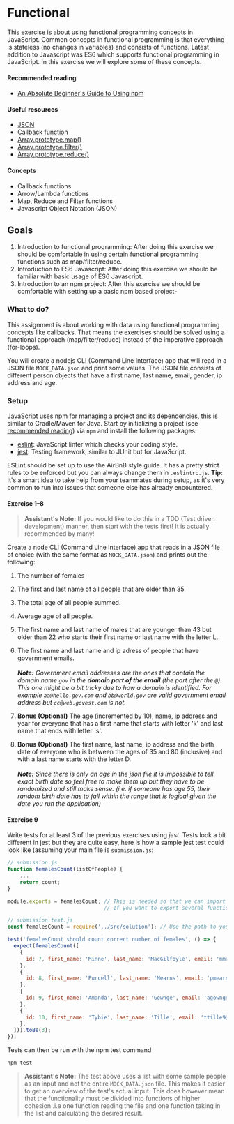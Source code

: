 # Functional
This exercise is about using functional programming concepts in JavaScript. Common concepts in functional programming is
 that everything is stateless (no changes in variables) and consists of functions. Latest addition to Javascript was ES6
 which supports functional programming in JavaScript. In this exercise we will explore some of these concepts.

#### Recommended reading
- [An Absolute Beginner's Guide to Using npm](https://nodesource.com/blog/an-absolute-beginners-guide-to-using-npm/)

#### Useful resources
- [JSON](https://www.json.org/json-en.html)
- [Callback function](https://developer.mozilla.org/en-US/docs/Glossary/Callback_function)
- [Array.prototype.map()](https://developer.mozilla.org/en-US/docs/Web/JavaScript/Reference/Global_Objects/Array/map)
- [Array.prototype.filter()](https://developer.mozilla.org/en-US/docs/Web/JavaScript/Reference/Global_Objects/Array/filter)
- [Array.prototype.reduce()](https://developer.mozilla.org/en-US/docs/Web/JavaScript/Reference/Global_Objects/Array/reduce)

#### Concepts
- Callback functions
- Arrow/Lambda functions
- Map, Reduce and Filter functions
- Javascript Object Notation (JSON)

## Goals
1. Introduction to functional programming:​ After doing this exercise we should be comfortable in using certain
functional programming functions such as map/filter/reduce.
2. Introduction to ES6 Javascript:​ After doing this exercise we should be familiar with basic usage of ES6 Javascript.
3. Introduction to an npm project: After this exercise we should be comfortable with setting up a basic npm based project-

### What to do?
This assignment is about working with data using functional programming concepts like callbacks. That means the exercises should
be solved using a functional approach (map/filter/reduce) instead of the imperative approach (for-loops).

You will create a nodejs CLI (Command Line Interface) app that will read in a JSON file `MOCK_DATA.json` and print some values. The JSON file consists of different person objects that have a first name, last name, email, gender, ip address and age.
 
### Setup
JavaScript uses npm for managing a project and its dependencies, this is similar to Gradle/Maven for Java.
Start by initializing a project (see [recommended reading](#recommended-reading)) via `npm` and install the following packages:
- [eslint](https://eslint.org/): JavaScript linter which checks your coding style.
- [jest](https://jestjs.io/): Testing framework, similar to JUnit but for JavaScript.

ESLint should be set up to use the AirBnB style guide. It has a pretty strict rules to be enforced but you can always
change them in `.eslintrc.js`. **Tip:** It's a smart idea to take help from your teammates during setup, as it's very common to
run into issues that someone else has already encountered.
 
#### Exercise 1–8
> **Assistant's Note:** If you would like to do this in a TDD (Test driven development)
> manner, then start with the tests first! It is actually recommended by many!

Create a node CLI (Command Line Interface) app that reads in a JSON file of choice (with the same format as `MOCK_DATA.json`) and prints out the following:
1. The number of females
2. The first and last name of all people that are older than 35.
3. The total age of all people summed.

4. Average age of all people.
5. The first name and last name of males that are younger than 43 but older than 22 who starts their first name or last name with the letter L.
6. The first name and last name and ip adress of people that have government emails.<br/><br/>_**Note:** Government email addresses are the ones that contain the domain name `gov` in the **domain part of the email** (the part after the `@`). This one might be a bit tricky due to how a domain is identified. For example `aa@hello.gov.com` and `bb@world.gov` are valid government email address but `cc@web.govest.com` is not._

7. **Bonus (Optional)** The age (incremented by 10), name, ip address and year for everyone that has a first name that starts with letter 'k' and last name that ends with letter 's'. 
8. **Bonus (Optional)** The first name, last name, ip address and the birth date of everyone who is between the ages of 35 and 80 (inclusive) and with a last name starts with the letter D.<br/><br/>_**Note:** Since there is only an age in the json file it is impossible to tell exact birth date so feel free to make them up but they have to be randomized and still make sense. (i.e. if someone has age 55, their random birth date has to fall within the range that is logical given the date you run the application)_


#### Exercise 9
Write tests for at least 3 of the previous exercises using _jest_. Tests look a bit different in jest but they are quite easy,
here is how a sample jest test could look like (assuming your main file is `submission.js`:
```javascript
// submission.js
function femalesCount(listOfPeople) {
    ...
    return count;
}

module.exports = femalesCount; // This is needed so that we can import it in another file
                               // If you want to export several functions, put them all inside an object and export the object
```
```javascript
// submission.test.js
const femalesCount = require('../src/solution'); // Use the path to your submission file

test('femalesCount should count correct number of females', () => {
  expect(femalesCount([
    {
      id: 7, first_name: 'Minne', last_name: 'MacGilfoyle', email: 'mmacgilfoyle6@amazon.co.jp', gender: 'Female', ip_address: '12.246.212.112', age: 54,
    },
    {
      id: 8, first_name: 'Purcell', last_name: 'Mearns', email: 'pmearns7@chicagotribune.com', gender: 'Male', ip_address: '60.16.88.134', age: 24,
    },
    {
      id: 9, first_name: 'Amanda', last_name: 'Gownge', email: 'agownge8@t.co', gender: 'Female', ip_address: '246.160.41.135', age: 95,
    },
    {
      id: 10, first_name: 'Tybie', last_name: 'Tille', email: 'ttille9@cargocollective.com', gender: 'Female', ip_address: '82.56.248.7', age: 30,
    },
  ])).toBe(3);
});

```
Tests can then be run with the npm test command
```bash
npm test
```
> **Assistant's Note:**
> The test above uses a list with some sample people as an input and not the entire `MOCK_DATA.json` file. This makes it easier to get an overview of
> the test's actual input. This does however mean that the functionality must be divided into functions of higher cohesion
> .i.e one function reading the file and one function taking in the list and calculating the desired result.

###
